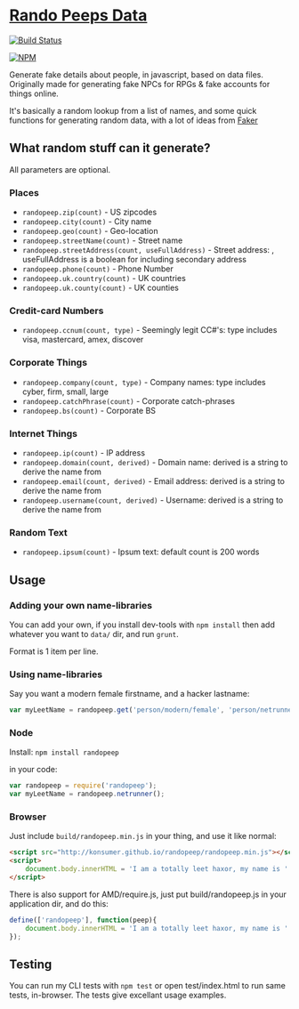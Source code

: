 # [Rando Peeps Data](http://konsumer.github.io/randopeep/)

[![Build Status](https://travis-ci.org/konsumer/randopeep.png?branch=master)](https://travis-ci.org/konsumer/randopeep)

[![NPM](https://nodei.co/npm/randopeep.png)](https://nodei.co/npm/randopeep/)


Generate fake details about people, in javascript, based on data files. Originally made for generating fake NPCs for RPGs & fake accounts for things online.

It's basically a random lookup from a list of names, and some quick functions for generating random data, with a lot of ideas from [Faker](https://github.com/Marak/Faker.js)

## What random stuff can it generate?

All parameters are optional.

### Places

* `randopeep.zip(count)` - US zipcodes
* `randopeep.city(count)` - City name
* `randopeep.geo(count)` - Geo-location
* `randopeep.streetName(count)` - Street name
* `randopeep.streetAddress(count, useFullAddress)` - Street address: , useFullAddress is a boolean for including secondary address
* `randopeep.phone(count)` - Phone Number
* `randopeep.uk.country(count)` - UK countries
* `randopeep.uk.county(count)` - UK counties


### Credit-card Numbers

* `randopeep.ccnum(count, type)` - Seemingly legit CC#'s: type includes visa, mastercard, amex, discover


### Corporate Things

* `randopeep.company(count, type)` - Company names: type includes cyber, firm, small, large
* `randopeep.catchPhrase(count)` - Corporate catch-phrases
* `randopeep.bs(count)` - Corporate BS


### Internet Things

* `randopeep.ip(count)` - IP address
* `randopeep.domain(count, derived)` - Domain name: derived is a string to derive the name from
* `randopeep.email(count, derived)` - Email address: derived is a string to derive the name from
* `randopeep.username(count, derived)` - Username: derived is a string to derive the name from


### Random Text

* `randopeep.ipsum(count)` - Ipsum text: default count is 200 words


## Usage

### Adding your own name-libraries

You can add your own, if you install dev-tools with `npm install` then add whatever you want to `data/` dir, and run `grunt`.

Format is 1 item per line.

### Using name-libraries

Say you want a modern female firstname, and a hacker lastname:

```javascript
var myLeetName = randopeep.get('person/modern/female', 'person/netrunner');
```


### Node

Install: `npm install randopeep`

in your code:

```javascript
var randopeep = require('randopeep');
var myLeetName = randopeep.netrunner();
```

### Browser

Just include `build/randopeep.min.js` in your thing, and use it like normal:

```html
<script src="http://konsumer.github.io/randopeep/randopeep.min.js"></script>
<script>
	document.body.innerHTML = 'I am a totally leet haxor, my name is ' + randopeep.netrunner();
</script>
```

There is also support for AMD/require.js, just put build/randopeep.js in your application dir, and do this:

```javascript
define(['randopeep'], function(peep){
	document.body.innerHTML = 'I am a totally leet haxor, my name is ' + peep.netrunner();
});
```

## Testing

You can run my CLI tests with `npm test` or open test/index.html to run same tests, in-browser.  The tests give excellant usage examples.
